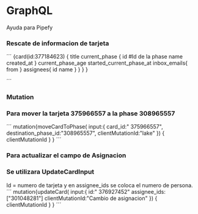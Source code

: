 # GraphQL
Ayuda para Pipefy


### Rescate de informacion de tarjeta
´´´
{card(id:377184623)
  {
    title
    current_phase {
      id #Id de la phase
      name
      created_at
    }
    current_phase_age
    started_current_phase_at
    inbox_emails{
      from
    }
    assignees{
      id
      name
    }
    }
    }
}


´´´
### Mutation

### Para mover la tarjeta 375966557 a la phase 308965557
´´´
mutation{moveCardToPhase(
  input:{
    card_id:" 375966557",
    destination_phase_id:"308965557",
    clientMutationId:"lake"
  }) {
  clientMutationId
}
  }
´´´
### Para actualizar el campo de Asignacion
### Se utilizara UpdateCardInput
Id = numero de tarjeta y en assignee_ids se coloca el numero de persona.
´´´
mutation{updateCard(
  input:{
    id:" 376927452"
    assignee_ids:["301048281"]
    clientMutationId:"Cambio de asignacion"
  }) {
  clientMutationId
}
  }
´´´
